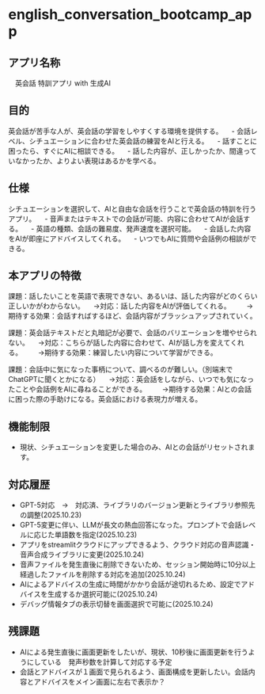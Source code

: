 # english_conversation_bootcamp_app

## アプリ名称

　英会話 特訓アプリ with 生成AI

## 目的

英会話が苦手な人が、英会話の学習をしやすくする環境を提供する。
　- 会話レベル、シチュエーションに合わせた英会話の練習をAIと行える。
　- 話すことに困ったら、すぐにAIに相談できる。
　- 話した内容が、正しかったか、間違っていなかったか、よりよい表現はあるかを学べる。

## 仕様

シチュエーションを選択して、AIと自由な会話を行うことで英会話の特訓を行うアプリ。
　- 音声またはテキストでの会話が可能、内容に合わせてAIが会話する。
　- 英語の種類、会話の難易度、発声速度を選択可能。
　- 会話した内容をAIが即座にアドバイスしてくれる。
　- いつでもAIに質問や会話例の相談ができる。

## 本アプリの特徴

課題：話したいことを英語で表現できない、あるいは、話した内容がどのくらい正しいかがわからない。
　→対応：話した内容をAIが評価してくれる。
　　→期待する効果：会話すればするほど、会話内容がブラッシュアップされていく。

課題：英会話テキストだと丸暗記が必要で、会話のバリエーションを増やせられない。
　→対応：こちらが話した内容に合わせて、AIが話し方を変えてくれる。
　　→期待する効果：練習したい内容について学習ができる。

課題：会話中に気になった事柄について、調べるのが難しい。（別端末でChatGPTに聞くとかになる）
　→対応：英会話をしながら、いつでも気になったことや会話例をAIに尋ねることができる。
　　→期待する効果：AIとの会話に困った際の手助けになる。英会話における表現力が増える。

## 機能制限

  - 現状、シチュエーションを変更した場合のみ、AIとの会話がリセットされます。


## 対応履歴
  - GPT-5対応　→　対応済、ライブラリのバージョン更新とライブラリ参照先の調整(2025.10.23)
  - GPT-5変更に伴い、LLMが長文の熱血回答になった。プロンプトで会話レベルに応じた単語数を指定(2025.10.23)
  - アプリをstreamlitクラウドにアップできるよう、クラウド対応の音声認識・音声合成ライブラリに変更(2025.10.24)
  - 音声ファイルを発生直後に削除できないため、セッション開始時に10分以上経過したファイルを削除する対応を追加(2025.10.24)
  - AIによるアドバイスの生成に時間がかかり会話が途切れるため、設定でアドバイスを生成するか選択可能に(2025.10.24)
  - デバッグ情報タブの表示切替を画面選択で可能に(2025.10.24)

## 残課題
  - AIによる発生直後に画面更新をしたいが、現状、10秒後に画面更新を行うようにしている　発声秒数を計算して対応する予定
  - 会話とアドバイスが１画面で見られるよう、画面構成を更新したい。会話内容とアドバイスをメイン画面に左右で表示か？
